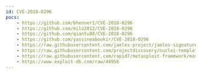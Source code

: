 ```yaml
---
id: CVE-2018-0296
pocs:
    - https://github.com/bhenner1/CVE-2018-0296
    - https://github.com/milo2012/CVE-2018-0296
    - https://github.com/qiantu88/CVE-2018-0296
    - https://github.com/yassineaboukir/CVE-2018-0296
    - https://raw.githubusercontent.com/jaeles-project/jaeles-signatures/master/cves/cisco-asa-path-traversal-cve-2018-0296.yaml
    - https://raw.githubusercontent.com/projectdiscovery/nuclei-templates/master/cves/CVE-2018-0296.yaml
    - https://raw.githubusercontent.com/rapid7/metasploit-framework/master/modules/auxiliary/scanner/http/cisco_directory_traversal.rb
    - https://www.exploit-db.com/raw/44956
---
```

